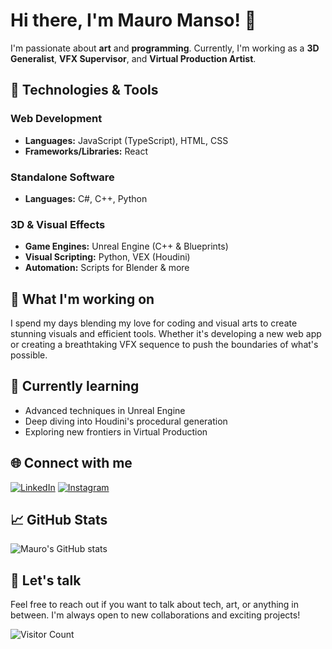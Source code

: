 # Hi there, I'm Mauro Manso! 👋

I'm passionate about **art** and **programming**. Currently, I'm working as a **3D Generalist**, **VFX Supervisor**, and **Virtual Production Artist**.

## 🔧 Technologies & Tools

### Web Development
- **Languages:** JavaScript (TypeScript), HTML, CSS
- **Frameworks/Libraries:** React

### Standalone Software
- **Languages:** C#, C++, Python

### 3D & Visual Effects
- **Game Engines:** Unreal Engine (C++ & Blueprints)
- **Visual Scripting:** Python, VEX (Houdini)
- **Automation:** Scripts for Blender & more

## 🎨 What I'm working on
I spend my days blending my love for coding and visual arts to create stunning visuals and efficient tools. Whether it's developing a new web app or creating a breathtaking VFX sequence to push the boundaries of what's possible.

## 🌱 Currently learning
- Advanced techniques in Unreal Engine
- Deep diving into Houdini's procedural generation
- Exploring new frontiers in Virtual Production

## 🌐 Connect with me
[![LinkedIn](https://img.shields.io/badge/LinkedIn-blue?style=flat&logo=linkedin)](https://www.linkedin.com/in/mauro-manso-334b341ba/)
[![Instagram](https://img.shields.io/badge/Instagram-red?style=flat&logo=instagram)](https://www.instagram.com/mauro_manso)

## 📈 GitHub Stats
![Mauro's GitHub stats](https://github-readme-stats.vercel.app/api?username=mauromanso&show_icons=true&theme=radical)

## 💬 Let's talk
Feel free to reach out if you want to talk about tech, art, or anything in between. I'm always open to new collaborations and exciting projects!

![Visitor Count](https://profile-counter.glitch.me/mauromanso/count.svg)

